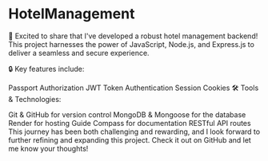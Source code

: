 # HotelManagement
🚀 Excited to share that I've developed a robust hotel management backend! This project harnesses the power of JavaScript, Node.js, and Express.js to deliver a seamless and secure experience.

🔒 Key features include:

Passport Authorization
JWT Token Authentication
Session Cookies
🛠️ Tools & Technologies:

Git & GitHub for version control
MongoDB & Mongoose for the database
Render for hosting
Guide Compass for documentation
RESTful API routes
This journey has been both challenging and rewarding, and I look forward to further refining and expanding this project. Check it out on GitHub and let me know your thoughts!
